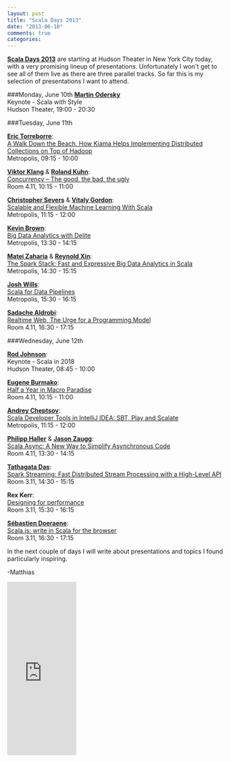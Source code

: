 ```yaml
---
layout: post
title: "Scala Days 2013"
date: "2013-06-10"
comments: true
categories: 
---
```

**[Scala Days 2013](http://scaladays.org)** are starting at Hudson Theater in New York City today, with a very promising lineup of presentations. Unfortunately I won't get to see all of them live as there are three parallel tracks. So far this is my selection of presentations I want to attend.

<!-- more -->

###Monday, June 10th
**[Martin Odersky](https://twitter.com/odersky)**   
Keynote - Scala with Style   
Hudson Theater, 19:00 - 20:30

###Tuesday, June 11th

**[Eric Torreborre](https://twitter.com/etorreborre)**:  
[A Walk Down the Beach, How Kiama Helps Implementing Distributed Collections on Top of Hadoop](http://scaladays.org/#/june-11/room3/9:15-10:00/A-Walk-Down-the-Beach%2C-How-Kiama-Helps-Implementing-Distributed-Collections-on-Top-of-Hadoop)   
Metropolis, 09:15 - 10:00

**[Viktor Klang](https://twitter.com/viktorklang)** & **[Roland Kuhn](https://twitter.com/rolandkuhn)**:  
[Concurrency – The good, the bad, the ugly](http://scaladays.org/#/june-11/room1/10:15-11:00/Concurrency-%u2013-The-good%2C-the-bad%2C-the-ugly)  
Room 4.11, 10:15 - 11:00

**[Christopher Severs](https://twitter.com/ccsevers)** & **[Vitaly Gordon](https://twitter.com/BigDataSc)**:  
[Scalable and Flexible Machine Learning With Scala](http://scaladays.org/#/june-11/room3/11:15-12:00/Scalable-and-Flexible-Machine-Learning-With-Scala)  
Metropolis, 11:15 - 12:00

**[Kevin Brown](https://twitter.com/kevin_j_brown)**:  
[Big Data Analytics with Delite](http://scaladays.org/#/june-11/room3/13:30-14:15/Big-Data-Analytics-with-Delite)  
Metropolis, 13:30 - 14:15

**[Matei Zaharia](https://twitter.com/matei_zaharia)** & **[Reynold Xin](https://twitter.com/rxin)**:  
[The Spark Stack: Fast and Expressive Big Data Analytics in Scala](http://scaladays.org/#/june-11/room3/14:30-15:15/The-Spark-Stack%3A-Fast-and-Expressive-Big-Data-Analytics-in-Scala)  
Metropolis, 14:30 - 15:15

**[Josh Wills](https://twitter.com/josh_wills)**:  
[Scala for Data Pipelines](http://scaladays.org/#/june-11/room3/15:30-16:15/Scala-for-Data-Pipelines)  
Metropolis, 15:30 - 16:15

**[Sadache Aldrobi](https://twitter.com/Sadache)**:  
[Realtime Web, The Urge for a Programming Model](http://scaladays.org/#/june-11/room1/16:30-17:15/Realtime-Web%2C-The-Urge-for-a-Programming-Model)  
Room 4.11, 16:30 - 17:15


###Wednesday, June 12th

**[Rod Johnson](https://twitter.com/springrod)**:   
Keynote - Scala in 2018  
Hudson Theater, 08:45 - 10:00

**[Eugene Burmako](https://twitter.com/xeno_by)**:  
[Half a Year in Macro Paradise](http://scaladays.org/#/june-12/room1/10:15-11:00/Half-a-Year-in-Macro-Paradise)  
Room 4.11, 10:15 - 11:00

**[Andrey Cheptsov](https://twitter.com/andrey_cheptsov)**:  
[Scala Developer Tools in IntelliJ IDEA: SBT, Play and Scalate](http://scaladays.org/#/june-12/room3/11:15-12:00/Scala-Developer-Tools-in-IntelliJ-IDEA%3A-SBT%2C-Play-and-Scalate)   
Metropolis, 11:15 - 12:00

**[Philipp Haller](https://twitter.com/philippkhaller)** & 
**[Jason Zaugg](https://twitter.com/retronym)**:   
[Scala Async: A New Way to Simplify Asynchronous Code](http://scaladays.org/#/june-12/room1/13:30-14:15/Scala-Async%3A-A-New-Way-to-Simplify-Asynchronous-Code-%28Make-the-Compiler-Do-It%21%29)  
Room 4.11, 13:30 - 14:15

**[Tathagata Das](https://twitter.com/tathadas)**:  
[Spark Streaming: Fast Distributed Stream Processing with a High-Level API](http://scaladays.org/#/june-12/room2/14:30-15:15/Spark-Streaming%3A-Fast-Distributed-Stream-Processing-with-a-High-Level-API)  
Room 3.11, 14:30 - 15:15

**Rex Kerr**:  
[Designing for performance](http://scaladays.org/#/june-12/room2/15:30-16:15/Designing-for-performance)  
Room 3.11, 15:30 - 16:15

**[Sébastien Doeraene](https://twitter.com/sjrdoeraene)**:  
[Scala.js: write in Scala for the browser](http://scaladays.org/#/june-12/room2/16:30-17:15/Scala.js%3A-write-in-Scala-for-the-browser)  
Room 3.11, 16:30 - 17:15

In the next couple of days I will write about presentations and topics I found particularly inspiring.

-Matthias

<iframe width="160" height="400" src="https://leanpub.com/building-a-system-in-clojure/embed" frameborder="0" allowtransparency="true"></iframe>
